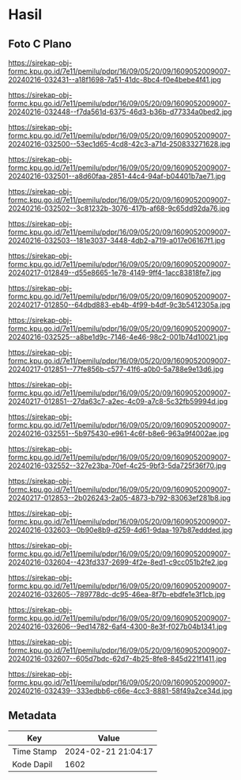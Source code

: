 # Hasil

## Foto C Plano

https://sirekap-obj-formc.kpu.go.id/7e11/pemilu/pdpr/16/09/05/20/09/1609052009007-20240216-032431--a18f1698-7a51-41dc-8bc4-f0e4bebe4f41.jpg

https://sirekap-obj-formc.kpu.go.id/7e11/pemilu/pdpr/16/09/05/20/09/1609052009007-20240216-032448--f7da561d-6375-46d3-b36b-d77334a0bed2.jpg

https://sirekap-obj-formc.kpu.go.id/7e11/pemilu/pdpr/16/09/05/20/09/1609052009007-20240216-032500--53ec1d65-4cd8-42c3-a71d-250833271628.jpg

https://sirekap-obj-formc.kpu.go.id/7e11/pemilu/pdpr/16/09/05/20/09/1609052009007-20240216-032501--a8d60faa-2851-44c4-94af-b04401b7ae71.jpg

https://sirekap-obj-formc.kpu.go.id/7e11/pemilu/pdpr/16/09/05/20/09/1609052009007-20240216-032502--3c81232b-3076-417b-af68-9c65dd92da76.jpg

https://sirekap-obj-formc.kpu.go.id/7e11/pemilu/pdpr/16/09/05/20/09/1609052009007-20240216-032503--181e3037-3448-4db2-a719-a017e06167f1.jpg

https://sirekap-obj-formc.kpu.go.id/7e11/pemilu/pdpr/16/09/05/20/09/1609052009007-20240217-012849--d55e8665-1e78-4149-9ff4-1acc83818fe7.jpg

https://sirekap-obj-formc.kpu.go.id/7e11/pemilu/pdpr/16/09/05/20/09/1609052009007-20240217-012850--64dbd883-eb4b-4f99-b4df-9c3b5412305a.jpg

https://sirekap-obj-formc.kpu.go.id/7e11/pemilu/pdpr/16/09/05/20/09/1609052009007-20240216-032525--a8be1d9c-7146-4e46-98c2-001b74d10021.jpg

https://sirekap-obj-formc.kpu.go.id/7e11/pemilu/pdpr/16/09/05/20/09/1609052009007-20240217-012851--77fe856b-c577-41f6-a0b0-5a788e9e13d6.jpg

https://sirekap-obj-formc.kpu.go.id/7e11/pemilu/pdpr/16/09/05/20/09/1609052009007-20240217-012851--27da63c7-a2ec-4c09-a7c8-5c32fb59994d.jpg

https://sirekap-obj-formc.kpu.go.id/7e11/pemilu/pdpr/16/09/05/20/09/1609052009007-20240216-032551--5b975430-e961-4c6f-b8e6-963a9f4002ae.jpg

https://sirekap-obj-formc.kpu.go.id/7e11/pemilu/pdpr/16/09/05/20/09/1609052009007-20240216-032552--327e23ba-70ef-4c25-9bf3-5da725f36f70.jpg

https://sirekap-obj-formc.kpu.go.id/7e11/pemilu/pdpr/16/09/05/20/09/1609052009007-20240217-012853--2b026243-2a05-4873-b792-83063ef281b8.jpg

https://sirekap-obj-formc.kpu.go.id/7e11/pemilu/pdpr/16/09/05/20/09/1609052009007-20240216-032603--0b90e8b9-d259-4d61-9daa-197b87eddded.jpg

https://sirekap-obj-formc.kpu.go.id/7e11/pemilu/pdpr/16/09/05/20/09/1609052009007-20240216-032604--423fd337-2699-4f2e-8ed1-c9cc051b2fe2.jpg

https://sirekap-obj-formc.kpu.go.id/7e11/pemilu/pdpr/16/09/05/20/09/1609052009007-20240216-032605--789778dc-dc95-46ea-8f7b-ebdfe1e3f1cb.jpg

https://sirekap-obj-formc.kpu.go.id/7e11/pemilu/pdpr/16/09/05/20/09/1609052009007-20240216-032606--9ed14782-6af4-4300-8e3f-f027b04b1341.jpg

https://sirekap-obj-formc.kpu.go.id/7e11/pemilu/pdpr/16/09/05/20/09/1609052009007-20240216-032607--605d7bdc-62d7-4b25-8fe8-845d221f1411.jpg

https://sirekap-obj-formc.kpu.go.id/7e11/pemilu/pdpr/16/09/05/20/09/1609052009007-20240216-032439--333edbb6-c66e-4cc3-8881-58f49a2ce34d.jpg


## Metadata

| Key        | Value               |
| ---------- | ------------------- |
| Time Stamp | 2024-02-21 21:04:17 |
| Kode Dapil | 1602                |



